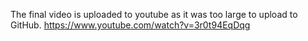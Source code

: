 The final video is uploaded to youtube as it was too large to upload to GitHub. https://www.youtube.com/watch?v=3r0t94EqDqg
